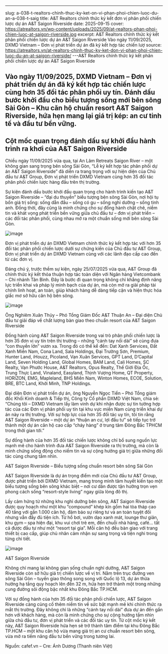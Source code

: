 ---
slug: a-038-t-realtors-chinh-thuc-ky-ket-on-vi-phan-phoi-chien-luoc-du-an-a-038-t-saig
title: A&#038;T Realtors chính thức ký kết đơn vị phân phối chiến lược dự án A&#038;T Saigon Riverside
date: 2025-09-15
cover: https://atrealtors.vn/wp-content/uploads/2025/09/at-realtors-phan-phoi-chien-luoc-at-saigon-riverside.jpg
excerpt: A&#38;T Realtors chính thức ký kết phân phối chiến lược dự án A&#38;T Saigon Riverside Vào ngày 11/09/2025, DXMD Vietnam &#8211; Đơn vị phát triển dự án đã ký kết hợp tác chiến lượ
source: https://atrealtors.vn/at-realtors-chinh-thuc-ky-ket-don-vi-phan-phoi-chien-luoc-du-an-at-saigon-riverside/
---A&amp;T Realtors chính thức ký kết phân phối chiến lược dự án A&amp;T Saigon Riverside






## Vào ngày 11/09/2025, DXMD Vietnam &#8211; Đơn vị phát triển dự án đã ký kết hợp tác chiến lược cùng hơn 35 đối tác phân phối uy tín. Đánh dấu bước khởi đầu cho biểu tượng sống mới bên sông Sài Gòn &#8211; Khu căn hộ chuẩn resort A&amp;T Saigon Riverside, hứa hẹn mang lại giá trị kép: an cư tinh tế và đầu tư bền vững.



## Cột mốc quan trọng đánh dấu sự khởi đầu hành trình ra khơi của A&amp;T Saigon Riverside



Chiều ngày 11/09/2025 vừa qua, tại An Lâm Retreats Saigon River – một không gian sang trọng bên sông Sài Gòn, &#8220;Lễ ký kết hợp tác phân phối dự án A&amp;T Saigon Riverside&#8221; đã diễn ra trang trọng với sự hiện diện của Chủ đầu tư A&amp;T Group, Đơn vị phát triển DXMD Vietnam cùng hơn 35 đối tác phân phối chiến lược hàng đầu trên thị trường.



Sự kiện đánh dấu bước khởi đầu quan trọng cho hành trình kiến tạo A&amp;T Saigon Riverside – &#8220;đại du thuyền&#8221; biểu tượng bên sông Sài Gòn, nơi hội tụ bốn giá trị sống: sống dẫn đầu – sống có gu – sống nghỉ dưỡng – sống tinh anh. Đồng thời, đây cũng là minh chứng cho sự đồng hành chặt chẽ, niềm tin và khát vọng phát triển bền vững giữa chủ đầu tư – đơn vị phát triển – các đối tác phân phối, cùng nhau mở ra một chuẩn sống mới bên sông Sài Gòn.



![image](https://atrealtors.vn/wp-content/uploads/2025/09/anhtapthe9f770996-a8e0-4a9f-9a10-fc997a1ed846-1757740885070698166033.jpg)

Đơn vị phát triển dự án DXMD Vietnam chính thức ký kết hợp tác với hơn 35 đối tác phân phối chiến lược dưới sự chứng kiến của Chủ đầu tư A&amp;T Group, Đơn vị phát triển dự án DXMD Vietnam cùng với các lãnh đạo cấp cao đến từ các đơn vị.

Đáng chú ý, trước thềm sự kiện, ngày 25/07/2025 vừa qua, A&amp;T Group đã chính thức ký kết thỏa thuận hợp tác toàn diện với Ngân hàng Vietcombank – Chi nhánh Tân Bình. Đây là bước đi quan trọng không chỉ khẳng định năng lực triển khai và pháp lý minh bạch của dự án, mà còn mở ra giải pháp tài chính linh hoạt, an toàn, giúp khách hàng dễ dàng tiếp cận và hiện thực hóa giấc mơ sở hữu căn hộ bên sông.



![image](https://atrealtors.vn/wp-content/uploads/2025/09/photo-1-17576663546461186820952-1757671864240-1757671865022179813395.jpg)

Ông Nghiêm Xuân Thủy &#8211; Phó Tổng Giám Đốc A&amp;T Thuận An &#8211; Đại diện Chủ đầu tư giải đáp về chất lượng bàn giao theo chuẩn resort của A&amp;T Saigon Riverside

Đồng hành cùng A&amp;T Saigon Riverside trong vai trò phân phối chiến lược là hơn 35 đơn vị uy tín trên thị trường – những &#8220;cánh tay nối dài&#8221; sẽ cùng đưa &#8220;con thuyền lớn&#8221; vươn xa. Trong đó có thể kể đến: Dat Xanh Services, Đất Xanh Miền Nam, Cona Land, Sala Holdings, Đại Trường Sơn, Premium, Hunter Land, iHouzz, Picoland, Vạn Xuân Services, GPT Land, D’Capital Land, Seven Holding Land, Global Homes, BAM Land, Cali Homes, SC Realty, Vạn Phước House, A&amp;T Realtors, Opus Realty, Thế Giới Địa Ốc, Trung Thực Land, Vinaland, Easyland, Thịnh Vượng Home, QT Property, HORIZON, EMG, Mapleland, BHS Miền Nam, Winton Homes, ECOE, Solution, BRE, BTC Land, Khởi Minh, TNP Holdings.



Đại diện Đơn vị phát triển dự án, ông Nguyễn Ngọc Tiển – Phó Tổng giám đốc Khối Kinh doanh &amp; Tiếp thị, Công ty Cổ phần DXMD Việt Nam, chia sẻ: &#8220;Chúng tôi &#8211; DXMD Vietnam lấy làm vinh dự khi nhận được sự tin tưởng hợp tác của các Đơn vị phân phối uy tín tại khu vực miền Nam cùng triển khai dự án này ra thị trường. Với sự hợp lực của hơn 35 đối tác uy tín, tôi tin rằng A&amp;T Saigon Riverside &#8211; một dự án &#8220;thuận an cư, lợi đầu tư&#8221; sẽ tiếp tục trở thành một dự án căn hộ cao cấp &#8220;cháy hàng&#8221; ở trung tâm Đông Bắc TPHCM trong thời gian tới.&#8221;










Sự đồng hành của hơn 35 đối tác chiến lược không chỉ bổ sung nguồn lực mạnh mẽ cho hành trình đưa A&amp;T Saigon Riverside ra thị trường, mà còn là minh chứng sống động cho niềm tin và sự cộng hưởng giá trị giữa những đối tác cùng chung tầm nhìn.









A&amp;T Saigon Riverside – Biểu tượng sống chuẩn resort bên sông Sài Gòn



A&amp;T Saigon Riverside là dự án trọng điểm mới của Chủ đầu tư A&amp;T Group, được phát triển bởi DXMD Vietnam, mang trong mình tâm huyết kiến tạo một biểu tượng sống bên sông khác biệt – nơi cư dân được tận hưởng trọn vẹn phong cách sống &#8220;resort-style living&#8221; ngay giữa lòng đô thị.



Lấy cảm hứng từ những khu nghỉ dưỡng bên sông, A&amp;T Saigon Riverside được quy hoạch như một khu &#8220;compound&#8221; khép kín gồm hai tòa tháp cao 40 tầng với gần 1.000 căn hộ, đảm bảo sự riêng tư và an toàn tuyệt đối nhưng vẫn đầy đủ tiện ích. Từ hồ bơi, vườn dạo xanh mát, lounge thư giãn, khu gym – spa hiện đại, khu vui chơi trẻ em, đến chuỗi nhà hàng, café… tất cả được đầu tư như một &#8220;resort tại gia&#8221;. Mỗi căn hộ đều bàn giao với trang thiết bị cao cấp, giúp chủ nhân cảm nhận sự sang trọng và tiện nghi trong từng chi tiết.



![image](https://atrealtors.vn/wp-content/uploads/2025/08/AT-Saigon-Riverside-phoi-canh-moi-1.jpg)

A&amp;T Saigon Riverside

Không chỉ mang lại không gian sống chuẩn nghỉ dưỡng, A&amp;T Saigon Riverside còn sở hữu giá trị chiến lược về vị trí. Nằm trên trục đường ven sông Sài Gòn – tuyến giao thông song song với Quốc lộ 13, dự án thừa hưởng hạ tầng quy hoạch lên đến 32 m, hứa hẹn trở thành một trong những cung đường sôi động bậc nhất khu Đông Bắc TP.HCM.



Với sự đồng hành của hơn 35 đối tác phân phối chiến lược, A&amp;T Saigon Riverside càng củng cố thêm niềm tin về sức bật mạnh mẽ khi chính thức ra mắt thị trường. Đây không chỉ là những &#8220;cánh tay nối dài&#8221; đưa dự án đến gần hơn với khách hàng, mà còn là minh chứng cho sự cộng hưởng tầm nhìn giữa chủ đầu tư, đơn vị phát triển và các đối tác uy tín. Từ cột mốc ký kết này, A&amp;T Saigon Riverside hứa hẹn sẽ trở thành tâm điểm tại khu Đông Bắc TP.HCM – một khu căn hộ vừa mang giá trị an cư chuẩn resort bên sông, vừa mở ra tiềm năng đầu tư bền vững trong tương lai.



Nguồn: cafef.vn &#8211; Cre: Ánh Dương (Thanh niên Việt)


